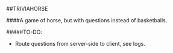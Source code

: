 ##TRIVIAHORSE

####A game of horse, but with questions instead of basketballs.

#####TO-DO:
* Route questions from server-side to client, see logs.